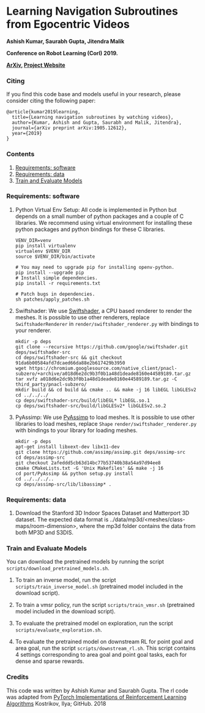 # Learning Navigation Subroutines from Egocentric Videos
**Ashish Kumar, Saurabh Gupta, Jitendra Malik**

**Conference on Robot Learning (Corl) 2019.**

**[ArXiv](https://arxiv.org/abs/1905.12612), 
[Project Website](https://ashishkumar1993.github.io/subroutines/)**

### Citing
If you find this code base and models useful in your research, please consider
citing the following paper:

```
@article{kumar2019learning,
  title={Learning navigation subroutines by watching videos},
  author={Kumar, Ashish and Gupta, Saurabh and Malik, Jitendra},
  journal={arXiv preprint arXiv:1905.12612},
  year={2019}
}
```
### Contents
1.  [Requirements: software](#requirements-software)
2.  [Requirements: data](#requirements-data)
3.  [Train and Evaluate Models](#train-and-evaluate-models)


### Requirements: software
1.  Python Virtual Env Setup: All code is implemented in Python but depends on a
    small number of python packages and a couple of C libraries. We recommend
    using virtual environment for installing these python packages and python
    bindings for these C libraries.
      ```Shell
      VENV_DIR=venv
      pip install virtualenv
      virtualenv $VENV_DIR
      source $VENV_DIR/bin/activate
      
      # You may need to upgrade pip for installing openv-python.
      pip install --upgrade pip
      # Install simple dependencies.
      pip install -r requirements.txt

      # Patch bugs in dependencies.
      sh patches/apply_patches.sh
      ```

2.  Swiftshader: We use
    [Swiftshader](https://github.com/google/swiftshader.git), a CPU based
    renderer to render the meshes.  It is possible to use other renderers,
    replace `SwiftshaderRenderer` in `render/swiftshader_renderer.py` with
    bindings to your renderer. 
    ```Shell
    mkdir -p deps
    git clone --recursive https://github.com/google/swiftshader.git deps/swiftshader-src
    cd deps/swiftshader-src && git checkout 91da6b00584afd7dcaed66da88e2b617429b3950
    wget https://chromium.googlesource.com/native_client/pnacl-subzero/+archive/a018d6e2dc9b3f0b1a48d1deade8160e44589189.tar.gz
    tar xvfz a018d6e2dc9b3f0b1a48d1deade8160e44589189.tar.gz -C third_party/pnacl-subzero/
    mkdir build && cd build && cmake .. && make -j 16 libEGL libGLESv2
    cd ../../../
    cp deps/swiftshader-src/build/libEGL* libEGL.so.1
    cp deps/swiftshader-src/build/libGLESv2* libGLESv2.so.2
    ```

3.  PyAssimp: We use [PyAssimp](https://github.com/assimp/assimp.git) to load
    meshes.  It is possible to use other libraries to load meshes, replace
    `Shape` `render/swiftshader_renderer.py` with bindings to your library for
    loading meshes. 
    ```Shell
    mkdir -p deps
    apt-get install libxext-dev libx11-dev
    git clone https://github.com/assimp/assimp.git deps/assimp-src
    cd deps/assimp-src
    git checkout 2afeddd5cb63d14bc77b53740b38a54a97d94ee8
    cmake CMakeLists.txt -G 'Unix Makefiles' && make -j 16
    cd port/PyAssimp && python setup.py install
    cd ../../../..
    cp deps/assimp-src/lib/libassimp* .
    ```

### Requirements: data
1.  Download the Stanford 3D Indoor Spaces Dataset and Matterport 3D dataset. 
    The expected data format is ../data/mp3d/<meshes/class-maps/room-dimension>, where the mp3d 
    folder contains the data from both MP3D and S3DIS.

### Train and Evaluate Models
You can download the pretrained models by running the script `scripts/download_pretrained_models.sh`. 

1. To train an inverse model, run the script `scripts/train_inverse_model.sh` (pretrained model included in the download script).

2. To train a vmsr policy, run the script `scripts/train_vmsr.sh` (pretrained model included in the download script). 

3. To evaluate the pretrained model on exploration, run the script `scripts/evaluate_exploration.sh`.

4. To evaluate the pretrained model on downstream RL for point goal and area goal, run the script `scripts/downstream_rl.sh`. This script contains 4 settings corresponding to area goal and point goal tasks, each for dense and sparse rewards.

### Credits
This code was written by Ashish Kumar and Saurabh Gupta. The rl code was adapted from [PyTorch Implementations of Reinforcement Learning Algorithms](https://github.com/ikostrikov/pytorch-a2c-ppo-acktr-gail) Kostrikov, Ilya; GitHub. 2018
